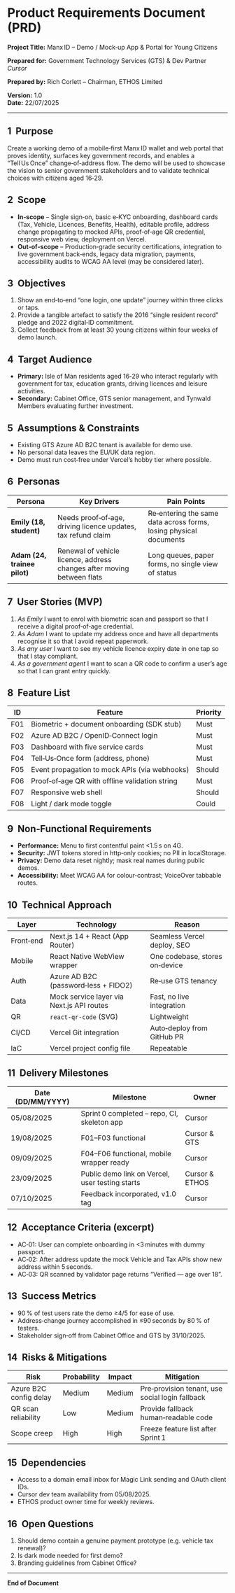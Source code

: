 # Product Requirements Document (PRD)

**Project Title:** Manx ID – Demo / Mock‑up App & Portal for Young Citizens

**Prepared for:** Government Technology Services (GTS) & Dev Partner *Cursor*

**Prepared by:** Rich Corlett – Chairman, ETHOS Limited

**Version:** 1.0  
**Date:** 22/07/2025

---

## 1  Purpose
Create a working demo of a mobile‑first Manx ID wallet and web portal that proves identity, surfaces key government records, and enables a “Tell Us Once” change‑of‑address flow. The demo will be used to showcase the vision to senior government stakeholders and to validate technical choices with citizens aged 16‑29.

## 2  Scope
* **In‑scope** – Single sign‑on, basic e‑KYC onboarding, dashboard cards (Tax, Vehicle, Licences, Benefits, Health), editable profile, address change propagating to mocked APIs, proof‑of‑age QR credential, responsive web view, deployment on Vercel.
* **Out‑of‑scope** – Production‑grade security certifications, integration to live government back‑ends, legacy data migration, payments, accessibility audits to WCAG AA level (may be considered later).

## 3  Objectives
1. Show an end‑to‑end “one login, one update” journey within three clicks or taps.  
2. Provide a tangible artefact to satisfy the 2016 “single resident record” pledge and 2022 digital‑ID commitment.  
3. Collect feedback from at least 30 young citizens within four weeks of demo launch.

## 4  Target Audience
* **Primary:** Isle of Man residents aged 16‑29 who interact regularly with government for tax, education grants, driving licences and leisure activities.  
* **Secondary:** Cabinet Office, GTS senior management, and Tynwald Members evaluating further investment.

## 5  Assumptions & Constraints
* Existing GTS Azure AD B2C tenant is available for demo use.  
* No personal data leaves the EU/UK data region.  
* Demo must run cost‑free under Vercel’s hobby tier where possible.

## 6  Personas
| Persona | Key Drivers | Pain Points |
|---------|-------------|-------------|
| **Emily (18, student)** | Needs proof‑of‑age, driving licence updates, tax refund claim | Re‑entering the same data across forms, losing physical documents |
| **Adam (24, trainee pilot)** | Renewal of vehicle licence, address changes after moving between flats | Long queues, paper forms, no single view of status |

## 7  User Stories (MVP)
1. *As Emily* I want to enrol with biometric scan and passport so that I receive a digital proof‑of‑age credential.
2. *As Adam* I want to update my address once and have all departments recognise it so that I avoid repeat paperwork.
3. *As any user* I want to see my vehicle licence expiry date in one tap so that I stay compliant.
4. *As a government agent* I want to scan a QR code to confirm a user’s age so that I can grant entry quickly.

## 8  Feature List
| ID | Feature | Priority |
|----|---------|----------|
| F01 | Biometric + document onboarding (SDK stub) | Must |
| F02 | Azure AD B2C / OpenID‑Connect login | Must |
| F03 | Dashboard with five service cards | Must |
| F04 | Tell‑Us‑Once form (address, phone) | Must |
| F05 | Event propagation to mock APIs (via webhooks) | Should |
| F06 | Proof‑of‑age QR with offline validation string | Must |
| F07 | Responsive web shell | Should |
| F08 | Light / dark mode toggle | Could |

## 9  Non‑Functional Requirements
* **Performance:** Menu to first contentful paint <1.5 s on 4G.  
* **Security:** JWT tokens stored in http‑only cookies; no PII in localStorage.  
* **Privacy:** Demo data reset nightly; mask real names during public demos.  
* **Accessibility:** Meet WCAG AA for colour‑contrast; VoiceOver tabbable routes.

## 10  Technical Approach
| Layer | Technology | Reason |
|-------|------------|--------|
| Front‑end | Next.js 14 + React (App Router) | Seamless Vercel deploy, SEO |
| Mobile | React Native WebView wrapper | One codebase, stores on‑device |
| Auth | Azure AD B2C (password‑less + FIDO2) | Re‑use GTS tenancy |
| Data | Mock service layer via Next.js API routes | Fast, no live integration |
| QR | `react‑qr‑code` (SVG) | Lightweight |
| CI/CD | Vercel Git integration | Auto‑deploy from GitHub PR |
| IaC | Vercel project config file | Repeatable |

## 11  Delivery Milestones
| Date (DD/MM/YYYY) | Milestone | Owner |
|-------------------|-----------|-------|
| 05/08/2025 | Sprint 0 completed – repo, CI, skeleton app | Cursor |
| 19/08/2025 | F01–F03 functional | Cursor & GTS |
| 09/09/2025 | F04–F06 functional, mobile wrapper ready | Cursor |
| 23/09/2025 | Public demo link on Vercel, user testing starts | Cursor & ETHOS |
| 07/10/2025 | Feedback incorporated, v1.0 tag | Cursor |

## 12  Acceptance Criteria (excerpt)
* AC‑01: User can complete onboarding in <3 minutes with dummy passport.  
* AC‑02: After address update the mock Vehicle and Tax APIs show new address within 5 seconds.  
* AC‑03: QR scanned by validator page returns “Verified — age over 18”.

## 13  Success Metrics
* 90 % of test users rate the demo ≥4/5 for ease of use.  
* Address‑change journey accomplished in ≤90 seconds by 80 % of testers.  
* Stakeholder sign‑off from Cabinet Office and GTS by 31/10/2025.

## 14  Risks & Mitigations
| Risk | Probability | Impact | Mitigation |
|------|-------------|--------|------------|
| Azure B2C config delay | Medium | Medium | Pre‑provision tenant, use social login fallback |
| QR scan reliability | Low | Medium | Provide fallback human‑readable code |
| Scope creep | High | High | Freeze feature list after Sprint 1 |

## 15  Dependencies
* Access to a domain email inbox for Magic Link sending and OAuth client IDs.  
* Cursor dev team availability from 05/08/2025.  
* ETHOS product owner time for weekly reviews.

## 16  Open Questions
1. Should demo contain a genuine payment prototype (e.g. vehicle tax renewal)?  
2. Is dark mode needed for first demo?  
3. Branding guidelines from Cabinet Office?  

---

**End of Document**


